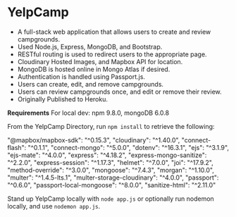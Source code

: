 # YelpCamp

- A full-stack web application that allows users to create and review campgrounds.
- Used Node.js, Express, MongoDB, and Bootstrap.
- RESTful routing is used to redirect users to the appropriate page.
- Cloudinary Hosted Images, and Mapbox API for location.
- MongoDB is hosted online in Mongo Atlas if desired.
- Authentication is handled using Passport.js.
- Users can create, edit, and remove campgrounds.
- Users can review campgrounds once, and edit or remove their review.
- Originally Published to Heroku.

**Requirements**
For local dev: 
npm 9.8.0, 
mongoDB 6.0.8

From the YelpCamp Directory, run `npm install` to retrieve the following:

"@mapbox/mapbox-sdk": "^0.15.3",
"cloudinary": "^1.40.0",
"connect-flash": "^0.1.1",
"connect-mongo": "^5.0.0",
"dotenv": "^16.3.1",
"ejs": "^3.1.9",
"ejs-mate": "^4.0.0",
"express": "^4.18.2",
"express-mongo-sanitize": "^2.2.0",
"express-session": "^1.17.3",
"helmet": "^7.0.0",
"joi": "^17.9.2",
"method-override": "^3.0.0",
"mongoose": "^7.4.3",
"morgan": "^1.10.0",
"multer": "^1.4.5-lts.1",
"multer-storage-cloudinary": "^4.0.0",
"passport": "^0.6.0",
"passport-local-mongoose": "^8.0.0",
"sanitize-html": "^2.11.0"

Stand up YelpCamp locally with `node app.js` or optionally run nodemon locally, and use `nodemon app.js`.

